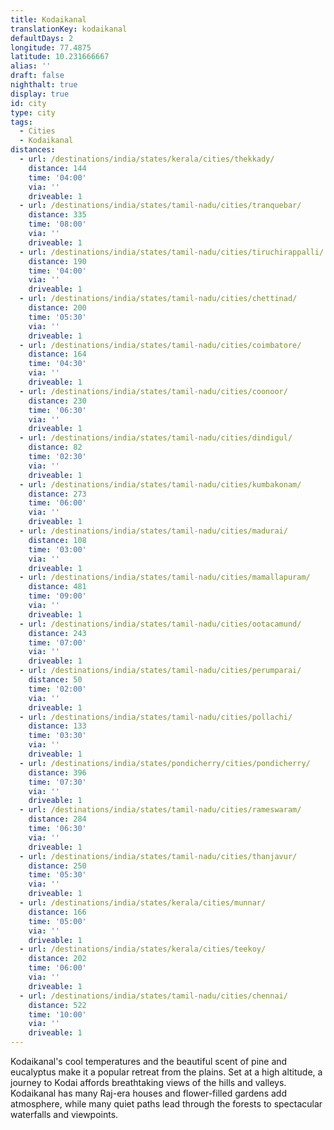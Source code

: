 ```yaml
---
title: Kodaikanal
translationKey: kodaikanal
defaultDays: 2
longitude: 77.4875
latitude: 10.231666667
alias: ''
draft: false
nighthalt: true
display: true
id: city
type: city
tags:
  - Cities
  - Kodaikanal
distances:
  - url: /destinations/india/states/kerala/cities/thekkady/
    distance: 144
    time: '04:00'
    via: ''
    driveable: 1
  - url: /destinations/india/states/tamil-nadu/cities/tranquebar/
    distance: 335
    time: '08:00'
    via: ''
    driveable: 1
  - url: /destinations/india/states/tamil-nadu/cities/tiruchirappalli/
    distance: 190
    time: '04:00'
    via: ''
    driveable: 1
  - url: /destinations/india/states/tamil-nadu/cities/chettinad/
    distance: 200
    time: '05:30'
    via: ''
    driveable: 1
  - url: /destinations/india/states/tamil-nadu/cities/coimbatore/
    distance: 164
    time: '04:30'
    via: ''
    driveable: 1
  - url: /destinations/india/states/tamil-nadu/cities/coonoor/
    distance: 230
    time: '06:30'
    via: ''
    driveable: 1
  - url: /destinations/india/states/tamil-nadu/cities/dindigul/
    distance: 82
    time: '02:30'
    via: ''
    driveable: 1
  - url: /destinations/india/states/tamil-nadu/cities/kumbakonam/
    distance: 273
    time: '06:00'
    via: ''
    driveable: 1
  - url: /destinations/india/states/tamil-nadu/cities/madurai/
    distance: 108
    time: '03:00'
    via: ''
    driveable: 1
  - url: /destinations/india/states/tamil-nadu/cities/mamallapuram/
    distance: 481
    time: '09:00'
    via: ''
    driveable: 1
  - url: /destinations/india/states/tamil-nadu/cities/ootacamund/
    distance: 243
    time: '07:00'
    via: ''
    driveable: 1
  - url: /destinations/india/states/tamil-nadu/cities/perumparai/
    distance: 50
    time: '02:00'
    via: ''
    driveable: 1
  - url: /destinations/india/states/tamil-nadu/cities/pollachi/
    distance: 133
    time: '03:30'
    via: ''
    driveable: 1
  - url: /destinations/india/states/pondicherry/cities/pondicherry/
    distance: 396
    time: '07:30'
    via: ''
    driveable: 1
  - url: /destinations/india/states/tamil-nadu/cities/rameswaram/
    distance: 284
    time: '06:30'
    via: ''
    driveable: 1
  - url: /destinations/india/states/tamil-nadu/cities/thanjavur/
    distance: 250
    time: '05:30'
    via: ''
    driveable: 1
  - url: /destinations/india/states/kerala/cities/munnar/
    distance: 166
    time: '05:00'
    via: ''
    driveable: 1
  - url: /destinations/india/states/kerala/cities/teekoy/
    distance: 202
    time: '06:00'
    via: ''
    driveable: 1
  - url: /destinations/india/states/tamil-nadu/cities/chennai/
    distance: 522
    time: '10:00'
    via: ''
    driveable: 1
---
```






































































































































Kodaikanal's cool temperatures and the beautiful scent of pine and eucalyptus make it a popular retreat from the plains. Set at a high altitude, a journey to Kodai affords breathtaking views of the hills and valleys. Kodaikanal has many Raj-era houses and flower-filled gardens add atmosphere, while many quiet paths lead through the forests to spectacular waterfalls and viewpoints.